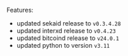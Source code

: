 Features:
* updated sekaid release to `v0.3.4.28`
* updated interxd release to `v0.4.23`
* updated bitcoind release to `v24.0.1`
* updated python to version `v3.11`